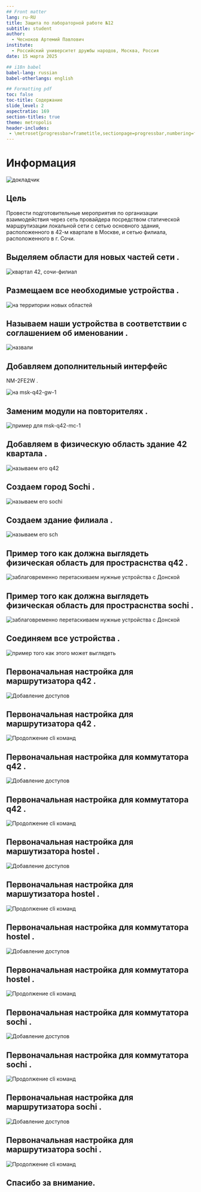 ```yaml
---
## Front matter
lang: ru-RU
title: Защита по лабораторной работе №12
subtitle: student
author:
  - Чесноков Артемий Павлович
institute:
  - Российский университет дружбы народов, Москва, Россия
date: 15 марта 2025

## i18n babel
babel-lang: russian
babel-otherlangs: english

## Formatting pdf
toc: false
toc-title: Содержание
slide_level: 2
aspectratio: 169
section-titles: true
theme: metropolis
header-includes:
 - \metroset{progressbar=frametitle,sectionpage=progressbar,numbering=fraction}
---
```


# Информация

![докладчик](image/me.jpeg)

## Цель

Провести подготовительные мероприятия по организации взаимодействия
через сеть провайдера посредством статической маршрутизации локальной
сети с сетью основного здания, расположенного в 42-м квартале в Москве,
и сетью филиала, расположенного в г. Сочи.

## Выделяем области для новых частей сети  .

![квартал 42, сочи-филиал](image/1.png)

## Размещаем все необходимые устройства .

![на территории новых областей](image/2.png)

## Называем наши устройства в соответствии с соглашением об именовании .

![назвали](image/3.png)

## Добавляем дополнительный интерфейс
NM-2FE2W .

![на msk-q42-gw-1 ](image/4.png)

## Заменим модули на повторителях .

![пример для msk-q42-mc-1](image/5.png)

## Добавляем в физическую область здание 42 квартала .

![называем его q42](image/6.png)

## Создаем город Sochi .

![называем его sochi](image/7.png)

## Создаем здание филиала .

![называем его sch](image/8.png)

## Пример того как должна выглядеть физическая область для простраснства q42 .

![заблаговременно перетаскиваем нужные устройства с Донской](image/9.png)

## Пример того как должна выглядеть физическая область для простраснства sochi .

![заблаговременно перетаскиваем нужные устройства с Донской](image/10.png)

## Соединяем все устройства .

![пример того как этого может выглядеть](image/11.png)

## Первоначальная настройка для маршрутизатора q42 .

![Добавление доступов](image/12.png)

## Первоначальная настройка для маршрутизатора q42 .

![Продолжение cli команд](image/13.png)

## Первоначальная настройка для коммутатора q42 .

![Добавление доступов](image/14.png)

## Первоначальная настройка для коммутатора q42 .

![Продолжение cli команд](image/15.png)

## Первоначальная настройка для маршутизатора hostel .

![Добавление доступов](image/16.png)

## Первоначальная настройка для маршутизатора hostel .

![Продолжение cli команд](image/17.png)

## Первоначальная настройка для коммутатора hostel .

![Добавление доступов](image/18.png)

## Первоначальная настройка для коммутатора hostel .

![Продолжение cli команд](image/19.png)

## Первоначальная настройка для коммутатора sochi .

![Добавление доступов](image/20.png)

## Первоначальная настройка для коммутатора sochi .

![Продолжение cli команд](image/21.png)

## Первоначальная настройка для маршрутизатора sochi .

![Добавление доступов](image/22.png)

## Первоначальная настройка для маршрутизатора sochi .

![Продолжение cli команд](image/23.png)


## Спасибо за внимание.

